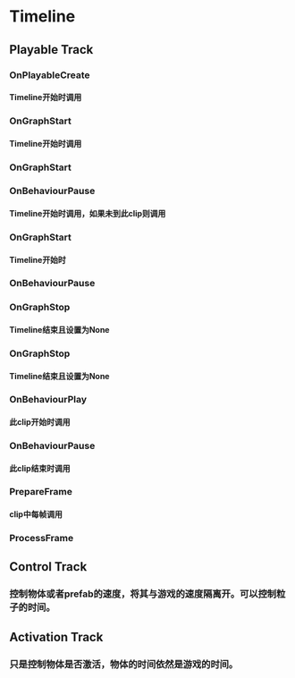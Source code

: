 # Timeline

## Playable Track

### OnPlayableCreate

#### Timeline开始时调用

### OnGraphStart

#### Timeline开始时调用

### OnGraphStart

### OnBehaviourPause

#### Timeline开始时调用，如果未到此clip则调用

### OnGraphStart

#### Timeline开始时

### OnBehaviourPause

### OnGraphStop

#### Timeline结束且设置为None

### OnGraphStop

#### Timeline结束且设置为None

### OnBehaviourPlay

#### 此clip开始时调用

### OnBehaviourPause

#### 此clip结束时调用

### PrepareFrame

#### clip中每帧调用

### ProcessFrame

## Control Track

### 控制物体或者prefab的速度，将其与游戏的速度隔离开。可以控制粒子的时间。

## Activation Track

### 只是控制物体是否激活，物体的时间依然是游戏的时间。

